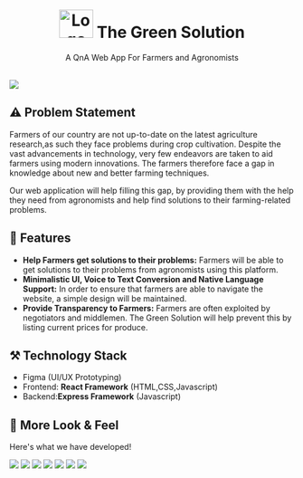 <h1 align="center"  style="vertical-align: middle;" >
  <img src="https://i.ibb.co.com/D5Wr9MQ/The-Green-Solution.png" alt="Logo" height="50" width="60">
The Green Solution
</h1>

<p align="center">A QnA Web App For Farmers and Agronomists </p>

<br>


<img src="https://i.ibb.co.com/ZgJqK2m/Screenshot-2024-10-14-020113.png">

## ⚠️ Problem Statement
Farmers of our country are not up-to-date on the latest agriculture research,as such they face problems during crop cultivation. Despite the vast advancements in technology, very few endeavors are taken to aid farmers using modern innovations. The farmers therefore face a gap in knowledge about new and better farming techniques.

Our web application will help filling this gap, by providing them with the help they need from agronomists and help find solutions to their farming-related problems.

## 📱 Features
- **Help Farmers get solutions to their problems:** Farmers will be able to get solutions to their problems  from agronomists using this platform.
- **Minimalistic UI, Voice to Text Conversion and Native Language Support:** In order to ensure that farmers are able to navigate the website, a simple design will be maintained.
- **Provide Transparency to Farmers:** Farmers are often exploited by negotiators and middlemen. The Green Solution will help prevent this by listing current prices for produce.

## ⚒️ Technology Stack

- Figma (UI/UX Prototyping)
- Frontend: **React Framework** (HTML,CSS,Javascript)
- Backend:**Express Framework** (Javascript)


## 👀 More Look & Feel

Here's what we have developed!

<img src="https://i.ibb.co.com/WDwXcWG/Screenshot-2024-10-14-024713.png">
<img src="https://i.ibb.co.com/r7v61hZ/Screenshot-2024-10-14-025719.png">
<img src="https://i.ibb.co.com/mtr26jF/Screenshot-2024-10-14-030049.png">
<img src="https://i.ibb.co.com/bX5ftwp/Screenshot-2024-10-14-025527.png">
<img src="https://i.ibb.co.com/XZyyKdh/Screenshot-2024-10-14-025744.png">
<img src="https://i.ibb.co.com/jWcVY0p/Screenshot-2024-10-14-025814.png">
<img src="https://i.ibb.co.com/By2t5yX/Screenshot-2024-10-14-031608.png">
